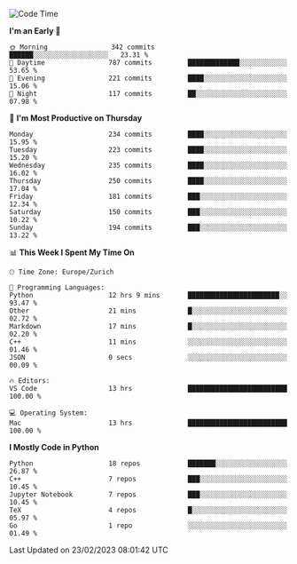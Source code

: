 <!--START_SECTION:waka-->
![Code Time](http://img.shields.io/badge/Code%20Time-2%2C643%20hrs%2039%20mins-blue)

**I'm an Early 🐤** 

```text
🌞 Morning                342 commits         ██████░░░░░░░░░░░░░░░░░░░   23.31 % 
🌆 Daytime                787 commits         █████████████░░░░░░░░░░░░   53.65 % 
🌃 Evening                221 commits         ████░░░░░░░░░░░░░░░░░░░░░   15.06 % 
🌙 Night                  117 commits         ██░░░░░░░░░░░░░░░░░░░░░░░   07.98 % 
```
📅 **I'm Most Productive on Thursday** 

```text
Monday                   234 commits         ████░░░░░░░░░░░░░░░░░░░░░   15.95 % 
Tuesday                  223 commits         ████░░░░░░░░░░░░░░░░░░░░░   15.20 % 
Wednesday                235 commits         ████░░░░░░░░░░░░░░░░░░░░░   16.02 % 
Thursday                 250 commits         ████░░░░░░░░░░░░░░░░░░░░░   17.04 % 
Friday                   181 commits         ███░░░░░░░░░░░░░░░░░░░░░░   12.34 % 
Saturday                 150 commits         ███░░░░░░░░░░░░░░░░░░░░░░   10.22 % 
Sunday                   194 commits         ███░░░░░░░░░░░░░░░░░░░░░░   13.22 % 
```


📊 **This Week I Spent My Time On** 

```text
🕑︎ Time Zone: Europe/Zurich

💬 Programming Languages: 
Python                   12 hrs 9 mins       ███████████████████████░░   93.47 % 
Other                    21 mins             █░░░░░░░░░░░░░░░░░░░░░░░░   02.72 % 
Markdown                 17 mins             █░░░░░░░░░░░░░░░░░░░░░░░░   02.20 % 
C++                      11 mins             ░░░░░░░░░░░░░░░░░░░░░░░░░   01.46 % 
JSON                     0 secs              ░░░░░░░░░░░░░░░░░░░░░░░░░   00.09 % 

🔥 Editors: 
VS Code                  13 hrs              █████████████████████████   100.00 % 

💻 Operating System: 
Mac                      13 hrs              █████████████████████████   100.00 % 
```

**I Mostly Code in Python** 

```text
Python                   18 repos            ███████░░░░░░░░░░░░░░░░░░   26.87 % 
C++                      7 repos             ███░░░░░░░░░░░░░░░░░░░░░░   10.45 % 
Jupyter Notebook         7 repos             ███░░░░░░░░░░░░░░░░░░░░░░   10.45 % 
TeX                      4 repos             █░░░░░░░░░░░░░░░░░░░░░░░░   05.97 % 
Go                       1 repo              ░░░░░░░░░░░░░░░░░░░░░░░░░   01.49 % 
```




 Last Updated on 23/02/2023 08:01:42 UTC
<!--END_SECTION:waka-->　　
